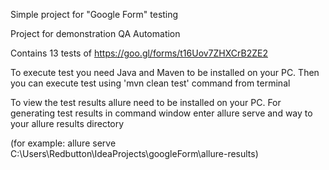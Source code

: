 Simple project for "Google Form" testing

Project for demonstration QA Automation

Contains 13 tests of https://goo.gl/forms/t16Uov7ZHXCrB2ZE2

To execute test you need Java and Maven to be installed on your PC.
Then you can execute test using 'mvn clean test' command from terminal

To view the test results allure need to be installed on your PC.
For generating test results in command window enter allure serve
and way to your allure results directory

(for example: allure serve C:\Users\Redbutton\IdeaProjects\googleForm\allure-results)
